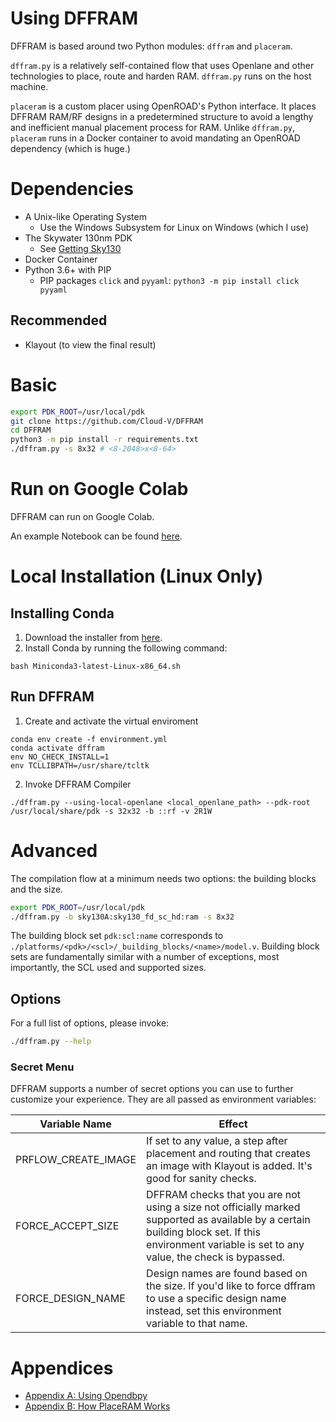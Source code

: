 # Using DFFRAM
DFFRAM is based around two Python modules: `dffram` and `placeram`.

`dffram.py` is a relatively self-contained flow that uses Openlane and other technologies to place, route and harden RAM. `dffram.py` runs on the host machine.

`placeram` is a custom placer using OpenROAD's Python interface. It places DFFRAM RAM/RF designs in a predetermined structure to avoid a lengthy and inefficient manual placement process for RAM. Unlike `dffram.py`, `placeram` runs in a Docker container to avoid mandating an OpenROAD dependency (which is huge.)

# Dependencies
* A Unix-like Operating System
  * Use the Windows Subsystem for Linux on Windows (which I use)
* The Skywater 130nm PDK
  * See [Getting Sky130](./md/Getting%20Sky130.md)
* Docker Container
* Python 3.6+ with PIP
  * PIP packages `click` and `pyyaml`: `python3 -m pip install click pyyaml`

## Recommended
* Klayout (to view the final result)

# Basic
```sh
export PDK_ROOT=/usr/local/pdk
git clone https://github.com/Cloud-V/DFFRAM 
cd DFFRAM
python3 -m pip install -r requirements.txt
./dffram.py -s 8x32 # <8-2048>x<8-64>
```
# Run on Google Colab 
DFFRAM can run on Google Colab. 

An example Notebook can be found [here](https://colab.research.google.com/github/Cloud-V/DFFRAM/blob/main/dffram.ipynb).
# Local Installation (Linux Only)
## Installing Conda 

1) Download the installer from [here](https://docs.conda.io/en/latest/miniconda.html#linux-installers).
2) Install Conda by running the following command:
```
bash Miniconda3-latest-Linux-x86_64.sh
```
## Run DFFRAM

1) Create and activate the virtual enviroment 
```
conda env create -f environment.yml
conda activate dffram
env NO_CHECK_INSTALL=1
env TCLLIBPATH=/usr/share/tcltk

```
2) Invoke DFFRAM Compiler


```
./dffram.py --using-local-openlane <local_openlane_path> --pdk-root /usr/local/share/pdk -s 32x32 -b ::rf -v 2R1W

```

# Advanced
The compilation flow at a minimum needs two options: the building blocks and the size.

```sh
export PDK_ROOT=/usr/local/pdk
./dffram.py -b sky130A:sky130_fd_sc_hd:ram -s 8x32
```

The building block set `pdk:scl:name` corresponds to `./platforms/<pdk>/<scl>/_building_blocks/<name>/model.v`. Building block sets are fundamentally similar with a number of exceptions, most importantly, the SCL used and supported sizes.

## Options
For a full list of options, please invoke:
```sh
./dffram.py --help
```

### Secret Menu
DFFRAM supports a number of secret options you can use to further customize your experience. They are all passed as environment variables:

Variable Name|Effect
-|-
PRFLOW_CREATE_IMAGE|If set to any value, a step after placement and routing that creates an image with Klayout is added. It's good for sanity checks.
FORCE_ACCEPT_SIZE|DFFRAM checks that you are not using a size not officially marked supported as available by a certain building block set. If this environment variable is set to any value, the check is bypassed.
FORCE_DESIGN_NAME|Design names are found based on the size. If you'd like to force dffram to use a specific design name instead, set this environment variable to that name.


# Appendices
- [Appendix A: Using Opendbpy](./md/Using%20Opendbpy.md)
- [Appendix B: How PlaceRAM Works](./md/How%20PlaceRAM%20Works.md)